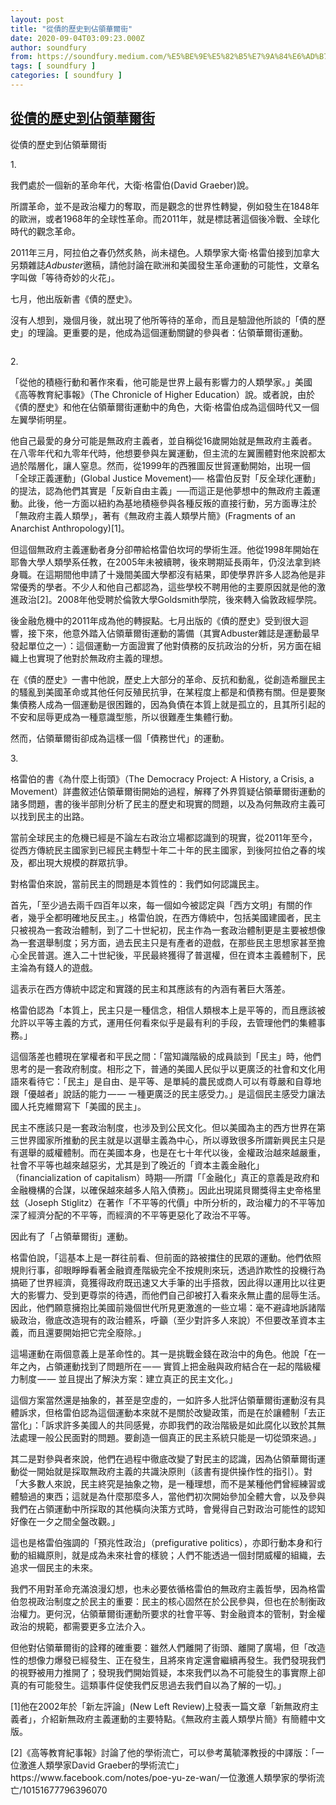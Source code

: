 ```yaml
---
layout: post
title: "從債的歷史到佔領華爾街"
date: 2020-09-04T03:09:23.000Z
author: soundfury
from: https://soundfury.medium.com/%E5%BE%9E%E5%82%B5%E7%9A%84%E6%AD%B7%E5%8F%B2%E5%88%B0%E4%BD%94%E9%A0%98%E8%8F%AF%E7%88%BE%E8%A1%97-ab6f30b47358?source=rss-37ea7441b075------2
tags: [ soundfury ]
categories: [ soundfury ]
---
```

<!--1599188963000-->
[從債的歷史到佔領華爾街](https://soundfury.medium.com/%E5%BE%9E%E5%82%B5%E7%9A%84%E6%AD%B7%E5%8F%B2%E5%88%B0%E4%BD%94%E9%A0%98%E8%8F%AF%E7%88%BE%E8%A1%97-ab6f30b47358?source=rss-37ea7441b075------2)
------

<div>
<p>從債的歷史到佔領華爾街</p><p>1.</p><p>我們處於一個新的革命年代，大衛‧格雷伯(David Graeber)說。</p><p>所謂革命，並不是政治權力的奪取，而是觀念的世界性轉變，例如發生在1848年的歐洲，或者1968年的全球性革命。而2011年，就是標誌著這個後冷戰、全球化時代的觀念革命。</p><p>2011年三月，阿拉伯之春仍然炙熱，尚未褪色。人類學家大衛‧格雷伯接到加拿大另類雜誌<em>Adbuster</em>邀稿，請他討論在歐洲和美國發生革命運動的可能性，文章名字叫做「等待奇妙的火花」。</p><p>七月，他出版新書《債的歷史》。</p><p>沒有人想到，幾個月後，就出現了他所等待的革命，而且是驗證他所談的「債的歷史」的理論。更重要的是，他成為這個運動關鍵的參與者：佔領華爾街運動。</p><figure><img alt="" src="https://cdn-images-1.medium.com/max/1024/1*rz8DZjVBZq161O9AdvzWaA.jpeg" /></figure><p>2.</p><p>「從他的積極行動和著作來看，他可能是世界上最有影響力的人類學家。」美國《高等教育紀事報》（The Chronicle of Higher Education）說。或者說，由於《債的歷史》和他在佔領華爾街運動中的角色，大衛‧格雷伯成為這個時代又一個左翼學術明星。</p><p>他自己最愛的身分可能是無政府主義者，並自稱從16歲開始就是無政府主義者。在八零年代和九零年代時，他想要參與左翼運動，但主流的左翼團體對他來說都太過於階層化，讓人窒息。然而，從1999年的西雅圖反世貿運動開始，出現一個「全球正義運動」(Global Justice Movement)── 格雷伯反對「反全球化運動」的提法，認為他們其實是「反新自由主義」──而這正是他夢想中的無政府主義運動。此後，他一方面以紐約為基地積極參與各種反叛的直接行動，另方面專注於「無政府主義人類學」，著有《無政府主義人類學片簡》(Fragments of an Anarchist Anthropology)[1]。</p><p>但這個無政府主義運動者身分卻帶給格雷伯坎坷的學術生涯。他從1998年開始在耶魯大學人類學系任教，在2005年未被續聘，後來聘期延長兩年，仍沒法拿到終身職。在這期間他申請了十幾間美國大學都沒有結果，即使學界許多人認為他是非常優秀的學者。不少人和他自己都認為，這些學校不聘用他的主要原因就是他的激進政治[2]。2008年他受聘於倫敦大學Goldsmith學院，後來轉入倫敦政經學院。</p><p>後金融危機中的2011年成為他的轉捩點。七月出版的《債的歷史》受到很大迴響，接下來，他意外踏入佔領華爾街運動的籌備（其實Adbuster雜誌是運動最早發起單位之一）：這個運動一方面證實了他對債務的反抗政治的分析，另方面在組織上也實現了他對於無政府主義的理想。</p><p>在《債的歷史》一書中他說，歷史上大部分的革命、反抗和動亂，從創造希臘民主的騷亂到美國革命或其他任何反殖民抗爭，在某程度上都是和債務有關。但是要聚集債務人成為一個運動是很困難的，因為負債在本質上就是孤立的，且其所引起的不安和屈辱更成為一種意識型態，所以很難產生集體行動。</p><p>然而，佔領華爾街卻成為這樣一個「債務世代」的運動。</p><p>3.</p><p>格雷伯的書《為什麼上街頭》（The Democracy Project: A History, a Crisis, a Movement）詳盡敘述佔領華爾街開始的過程，解釋了外界質疑佔領華爾街運動的諸多問題，書的後半部則分析了民主的歷史和現實的問題，以及為何無政府主義可以找到民主的出路。</p><p>當前全球民主的危機已經是不論左右政治立場都認識到的現實，從2011年至今，從西方傳統民主國家到已經民主轉型十年二十年的民主國家，到後阿拉伯之春的埃及，都出現大規模的群眾抗爭。</p><p>對格雷伯來說，當前民主的問題是本質性的：我們如何認識民主。</p><p>首先，「至少過去兩千四百年以來，每一個如今被認定與「西方文明」有關的作者，幾乎全都明確地反民主。」格雷伯說，在西方傳統中，包括美國建國者，民主只被視為一套政治體制，到了二十世紀初，民主作為一套政治體制更是主要被想像為一套選舉制度；另方面，過去民主只是有產者的遊戲，在那些民主思想家甚至擔心全民普選。進入二十世紀後，平民最終獲得了普選權，但在資本主義體制下，民主淪為有錢人的遊戲。</p><p>這表示在西方傳統中認定和實踐的民主和其應該有的內涵有著巨大落差。</p><p>格雷伯認為「本質上，民主只是一種信念，相信人類根本上是平等的，而且應該被允許以平等主義的方式，運用任何看來似乎是最有利的手段，去管理他們的集體事務。」</p><p>這個落差也體現在掌權者和平民之間：「當知識階級的成員談到「民主」時，他們思考的是一套政府制度。相形之下，普通的美國人民似乎以更廣泛的社會和文化用語來看待它：「民主」是自由、是平等、是單純的農民或商人可以有尊嚴和自尊地跟「優越者」說話的能力 — — 一種更廣泛的民主感受力。」是這個民主感受力讓法國人托克維爾寫下「美國的民主」。</p><p>民主不應該只是一套政治制度，也涉及到公民文化。但以美國為主的西方世界在第三世界國家所推動的民主就是以選舉主義為中心，所以導致很多所謂新興民主只是有選舉的威權體制。而在美國本身，也是在七十年代以後，金權政治越來越嚴重，社會不平等也越來越惡劣，尤其是到了晚近的「資本主義金融化」（financialization of capitalism）時期──所謂「「金融化」真正的意義是政府和金融機構的合謀，以確保越來越多人陷入債務」。因此出現諾貝爾獎得主史帝格里玆（Joseph Stiglitz）在著作「不平等的代價」中所分析的，政治權力的不平等加深了經濟分配的不平等，而經濟的不平等更惡化了政治不平等。</p><p>因此有了「占領華爾街」運動。</p><p>格雷伯說，「這基本上是一群往前看、但前面的路被擋住的民眾的運動。他們依照規則行事，卻眼睜睜看著金融資產階級完全不按規則來玩，透過詐欺性的投機行為搞砸了世界經濟，竟獲得政府既迅速又大手筆的出手搭救，因此得以運用比以往更大的影響力、受到更尊崇的待遇，而他們自己卻被打入看來永無止盡的屈辱生活。因此，他們願意擁抱比美國前幾個世代所見更激進的一些立場：毫不避諱地訴諸階級政治，徹底改造現有的政治體系，呼籲（至少對許多人來說）不但要改革資本主義，而且還要開始把它完全廢除。」</p><p>這場運動在兩個意義上是革命性的。其一是挑戰金錢在政治中的角色。他說「在一年之內，占領運動找到了問題所在 — — 實質上把金融與政府結合在一起的階級權力制度 — — 並且提出了解決方案：建立真正的民主文化。」</p><p>這個方案當然還是抽象的，甚至是空虛的，一如許多人批評佔領華爾街運動沒有具體訴求，但格雷伯認為這個運動本來就不是關於改變政策，而是在於讓體制「去正當化」：「訴求許多美國人的共同感覺，亦即我們的政治階級是如此腐化以致於其無法處理一般公民面對的問題。要創造一個真正的民主系統只能是一切從頭來過。」</p><p>其二是對參與者來說，他們在過程中徹底改變了對民主的認識，因為佔領華爾街運動從一開始就是採取無政府主義的共識決原則（該書有提供操作性的指引）。對「大多數人來說，民主終究是抽象之物，是一種理想，而不是某種他們曾經練習或體驗過的東西；這就是為什麼那麼多人，當他們初次開始參加全體大會，以及參與我們在占領運動中所採取的其他橫向決策方式時，會覺得自己對政治可能性的認知好像在一夕之間全盤改觀。」</p><p>這也是格雷伯強調的「預兆性政治」（prefigurative politics），亦即行動本身和行動的組織原則，就是成為未來社會的樣貌；人們不能透過一個封閉威權的組織，去追求一個民主的未來。</p><p>我們不用對革命充滿浪漫幻想，也未必要依循格雷伯的無政府主義哲學，因為格雷伯忽視政治制度之於民主的重要：民主的核心固然在於公民參與，但也在於制衡政治權力。更何況，佔領華爾街運動所要求的社會平等、對金融資本的管制，對金權政治的規範，都需要更多立法介入。</p><p>但他對佔領華爾街的詮釋的確重要：雖然人們離開了街頭、離開了廣場，但「改造性的想像力爆發已經發生、正在發生，且將來肯定還會繼續再發生。我們發現我們的視野被用力推開了；發現我們開始質疑，本來我們以為不可能發生的事實際上卻真的有可能發生。這類事件促使我們反思過去我們自以為了解的一切。」</p><p>[1]他在2002年於「新左評論」(New Left Review)上發表一篇文章「新無政府主義者」，介紹新無政府主義運動的主要特點。《無政府主義人類學片簡》有簡體中文版。</p><p>[2]《高等教育紀事報》討論了他的學術流亡，可以參考萬毓澤教授的中譯版：「一位激進人類學家David Graeber的學術流亡」https://www.facebook.com/notes/poe-yu-ze-wan/一位激進人類學家的學術流亡/10151677796396070</p><img src="https://medium.com/_/stat?event=post.clientViewed&referrerSource=full_rss&postId=ab6f30b47358" width="1" height="1" alt="">
</div>
